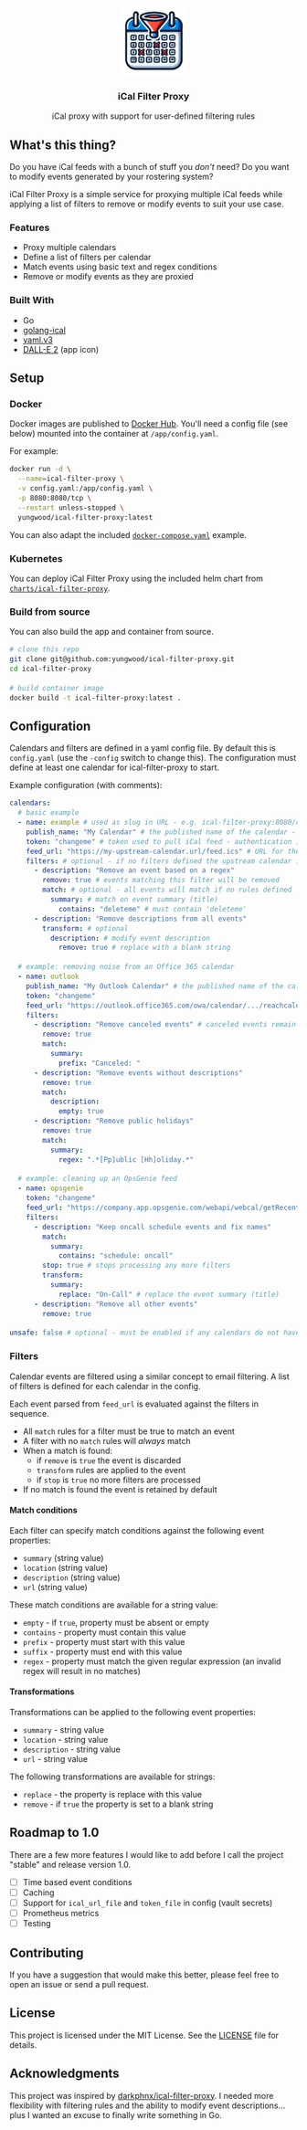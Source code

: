<!-- PROJECT LOGO -->
<br />
<div align="center">
  <a href="https://github.com/yungwood/ical-filter-proxy">
    <img src="logo.png" alt="Logo" width="120" height="120">
  </a>

  <h3 align="center">iCal Filter Proxy</h3>

  <p align="center">
    iCal proxy with support for user-defined filtering rules
  </p>
</div>

## What's this thing?

Do you have iCal feeds with a bunch of stuff you _don't_ need? Do you want to modify events generated by your rostering system?

iCal Filter Proxy is a simple service for proxying multiple iCal feeds while applying a list of filters to remove or modify events to suit your use case.

### Features

- Proxy multiple calendars
- Define a list of filters per calendar
- Match events using basic text and regex conditions
- Remove or modify events as they are proxied

### Built With

- Go
- [golang-ical](https://github.com/arran4/golang-ical)
- [yaml.v3](https://github.com/go-yaml/yaml/tree/v3.0.1)
- [DALL-E 2](https://openai.com/index/dall-e-2/) (app icon)

## Setup

### Docker

Docker images are published to [Docker Hub](https://hub.docker.com/r/yungwood/ical-filter-proxy). You'll need a config file (see below) mounted into the container at `/app/config.yaml`.

For example:

```bash
docker run -d \
  --name=ical-filter-proxy \
  -v config.yaml:/app/config.yaml \
  -p 8080:8080/tcp \
  --restart unless-stopped \
  yungwood/ical-filter-proxy:latest
```

You can also adapt the included [`docker-compose.yaml`](./docker-compose.yaml) example.

### Kubernetes

You can deploy iCal Filter Proxy using the included helm chart from [`charts/ical-filter-proxy`](charts/ical-filter-proxy).

### Build from source

You can also build the app and container from source.

```bash
# clone this repo
git clone git@github.com:yungwood/ical-filter-proxy.git
cd ical-filter-proxy

# build container image
docker build -t ical-filter-proxy:latest .
```

## Configuration

Calendars and filters are defined in a yaml config file. By default this is `config.yaml` (use the `-config` switch to change this). The configuration must define at least one calendar for ical-filter-proxy to start.

Example configuration (with comments):

```yaml
calendars:
  # basic example
  - name: example # used as slug in URL - e.g. ical-filter-proxy:8080/calendars/example/feed?token=changeme
    publish_name: "My Calendar" # the published name of the calendar - uses upstream value if this line is skipped
    token: "changeme" # token used to pull iCal feed - authentication is disabled when blank
    feed_url: "https://my-upstream-calendar.url/feed.ics" # URL for the upstream iCal feed
    filters: # optional - if no filters defined the upstream calendar is proxied as parsed
      - description: "Remove an event based on a regex"
        remove: true # events matching this filter will be removed
        match: # optional - all events will match if no rules defined
          summary: # match on event summary (title)
            contains: "deleteme" # must contain 'deleteme'
      - description: "Remove descriptions from all events"
        transform: # optional
          description: # modify event description
            remove: true # replace with a blank string

  # example: removing noise from an Office 365 calendar
  - name: outlook
    publish_name: "My Outlook Calendar" # the published name of the calendar - uses upstream value if this line is skipped
    token: "changeme"
    feed_url: "https://outlook.office365.com/owa/calendar/.../reachcalendar.ics"
    filters:
      - description: "Remove canceled events" # canceled events remain with a 'Canceled:' prefix until removed
        remove: true
        match:
          summary:
            prefix: "Canceled: "
      - description: "Remove events without descriptions"
        remove: true
        match:
          description:
            empty: true
      - description: "Remove public holidays"
        remove: true
        match:
          summary:
            regex: ".*[Pp]ublic [Hh]oliday.*"

  # example: cleaning up an OpsGenie feed
  - name: opsgenie
    token: "changeme"
    feed_url: "https://company.app.opsgenie.com/webapi/webcal/getRecentSchedule?webcalToken=..."
    filters:
      - description: "Keep oncall schedule events and fix names"
        match:
          summary:
            contains: "schedule: oncall"
        stop: true # stops processing any more filters
        transform:
          summary:
            replace: "On-Call" # replace the event summary (title)
      - description: "Remove all other events"
        remove: true

unsafe: false # optional - must be enabled if any calendars do not have a token
```

### Filters

Calendar events are filtered using a similar concept to email filtering. A list of filters is defined for each calendar in the config.

Each event parsed from `feed_url` is evaluated against the filters in sequence.

- All `match` rules for a filter must be true to match an event
- A filter with no `match` rules will _always_ match
- When a match is found:
  - if `remove` is `true` the event is discarded
  - `transform` rules are applied to the event
  - if `stop` is `true` no more filters are processed
- If no match is found the event is retained by default

#### Match conditions

Each filter can specify match conditions against the following event properties:

- `summary` (string value)
- `location` (string value)
- `description` (string value)
- `url` (string value)

These match conditions are available for a string value:

- `empty` - if `true`, property must be absent or empty
- `contains` - property must contain this value
- `prefix` - property must start with this value
- `suffix` - property must end with this value
- `regex` - property must match the given regular expression (an invalid regex will result in no matches)

#### Transformations

Transformations can be applied to the following event properties:

- `summary` - string value
- `location` - string value
- `description` - string value
- `url` - string value

The following transformations are available for strings:

- `replace` - the property is replace with this value
- `remove` - if `true` the property is set to a blank string

## Roadmap to 1.0

There are a few more features I would like to add before I call the project "stable" and release version 1.0.

- [ ] Time based event conditions
- [ ] Caching
- [ ] Support for `ical_url_file` and `token_file` in config (vault secrets)
- [ ] Prometheus metrics
- [ ] Testing

## Contributing

If you have a suggestion that would make this better, please feel free to open an issue or send a pull request.

## License

This project is licensed under the MIT License. See the [LICENSE](./LICENSE) file for details.

## Acknowledgments

This project was inspired by [darkphnx/ical-filter-proxy](https://github.com/darkphnx/ical-filter-proxy). I needed more flexibility with filtering rules and the ability to modify event descriptions... plus I wanted an excuse to finally write something in Go.
